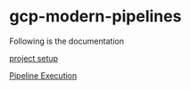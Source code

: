 # gcp-modern-pipelines

Following is the documentation


[project setup](README-Project-Setup.md)

[Pipeline Execution](README-Pipelines-Execute.md)